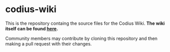 # codius-wiki

This is the repository containg the source files for the Codius Wiki. **The wiki itself can be found [here](https://github.com/codius/codius-wiki/wiki).**

Community members may contribute by cloning this repository and then making a pull request with their changes.
